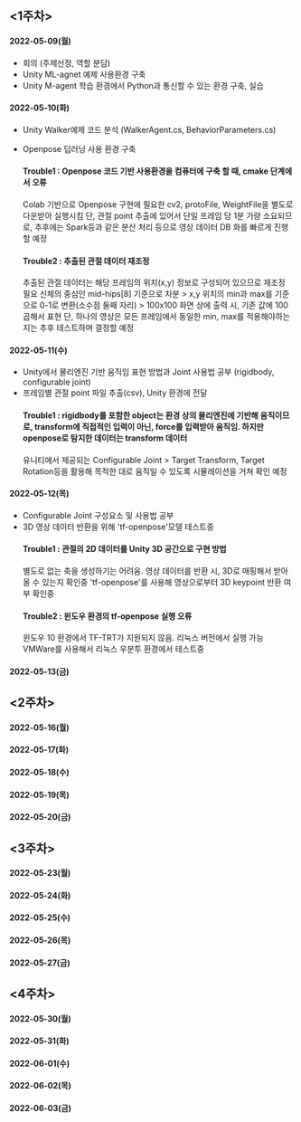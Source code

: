 ## <1주차>
#### 2022-05-09(월)<br>
- 회의 (주제선정, 역할 분담)
- Unity ML-agnet 예제 사용환경 구축
- Unity M-agent 학습 환경에서 Python과 통신할 수 있는 환경 구축, 실습
#### 2022-05-10(화)<br>
- Unity Walker예제 코드 분석 (WalkerAgent.cs, BehaviorParameters.cs)
- Openpose 딥러닝 사용 환경 구축

  #### Trouble1 : Openpose 코드 기반 사용환경을 컴퓨터에 구축 할 때, cmake 단계에서 오류
  Colab 기반으로 Openpose 구현에 필요한 cv2, protoFile, WeightFile을 별도로 다운받아 실행시킴
  단, 관절 point 추출에 있어서 단일 프레임 당 1분 가량 소요되므로, 추후에는 Spark등과 같은 분산 처리 등으로
  영상 데이터 DB 화를 빠르게 진행할 예정
  #### Trouble2 : 추출된 관절 데이터 재조정
  추출된 관절 데이터는 해당 프레임의 위치(x,y) 정보로 구성되어 있으므로 재조정 필요
  신체의 중심인 mid-hips[8] 기준으로 차분 > x,y 위치의 min과 max를 기준으로 0-1로 변환(소수점 둘째 자리) > 100x100 화면 상에 출력 시, 기존 값에 100 곱해서 표현
  단, 하나의 영상은 모든 프레임에서 동일한 min, max를 적용해야하는지는 추후 테스트하며 결정할 예정  


#### 2022-05-11(수)<br>
- Unity에서 물리엔진 기반 움직임 표현 방법과 Joint 사용법 공부 (rigidbody, configurable joint) 
- 프레임별 관절 point 파일 추출(csv), Unity 환경에 전달  
  #### Trouble1 : rigidbody를 포함한 object는 환경 상의 물리엔진에 기반해 움직이므로, transform에 직접적인 입력이 아닌, force를 입력받아 움직임. 하지만 openpose로 탐지한 데이터는 transform 데이터
  유니티에서 제공되는 Configurable Joint > Target Transform, Target Rotation등을 활용해 목적한 대로 움직일 수 있도록
  시뮬레이션을 거쳐 확인 예정

#### 2022-05-12(목)<br>
- Configurable Joint 구성요소 및 사용법 공부
- 3D 영상 데이터 반환을 위해 'tf-openpose'모델 테스트중
  #### Trouble1 : 관절의 2D 데이터를 Unity 3D 공간으로 구현 방법 
  별도로 없는 축을 생성하기는 어려움. 영상 데이터를 반환 시, 3D로 매핑해서 받아올 수 있는지 확인중
  'tf-openpose'를 사용해 영상으로부터 3D keypoint 반환 여부 확인중
  #### Trouble2 : 윈도우 환경의 tf-openpose 실행 오류 
  윈도우 10 환경에서 TF-TRT가 지원되지 않음. 리눅스 버전에서 실행 가능
  VMWare를 사용해서 리눅스 우분투 환경에서 테스트중
  

#### 2022-05-13(금)<br>

## <2주차>
#### 2022-05-16(월)<br>
#### 2022-05-17(화)<br>
#### 2022-05-18(수)<br>
#### 2022-05-19(목)<br>
#### 2022-05-20(금)<br>

## <3주차>
#### 2022-05-23(월)<br>
#### 2022-05-24(화)<br>
#### 2022-05-25(수)<br>
#### 2022-05-26(목)<br>
#### 2022-05-27(금)<br>

## <4주차>
#### 2022-05-30(월)<br>
#### 2022-05-31(화)<br>
#### 2022-06-01(수)<br>
#### 2022-06-02(목)<br>
#### 2022-06-03(금)<br>
